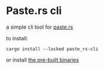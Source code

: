<!--
 Copyright 2022 Canvas02.
 SPDX-License-Identifier: MIT
-->

# Paste.rs cli

a simple cli tool for [paste.rs](https://paste.rs)

to install:
```shell
cargo install --locked paste_rs-cli
```
or install [the pre-built binaries](https://github.com/Canvas02/paste_rs/releases)
